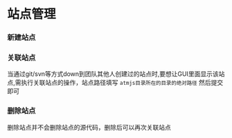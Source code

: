 # 站点管理
### 新建站点

### 关联站点
当通过git/svn等方式down到团队其他人创建过的站点时,要想让GUI里面显示该站点,需执行关联站点的操作，站点路径填写 `atmjs目录所在的目录的绝对路径` 然后提交即可

### 删除站点
删除站点并不会删除站点的源代码，删除后可以再次关联站点